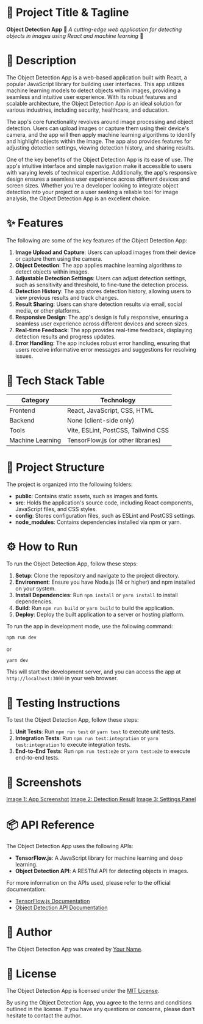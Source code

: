 🚀 Project Title & Tagline
=========================
**Object Detection App** 📸
_A cutting-edge web application for detecting objects in images using React and machine learning_ 🤖

📖 Description
================
The Object Detection App is a web-based application built with React, a popular JavaScript library for building user interfaces. This app utilizes machine learning models to detect objects within images, providing a seamless and intuitive user experience. With its robust features and scalable architecture, the Object Detection App is an ideal solution for various industries, including security, healthcare, and education.

The app's core functionality revolves around image processing and object detection. Users can upload images or capture them using their device's camera, and the app will then apply machine learning algorithms to identify and highlight objects within the image. The app also provides features for adjusting detection settings, viewing detection history, and sharing results.

One of the key benefits of the Object Detection App is its ease of use. The app's intuitive interface and simple navigation make it accessible to users with varying levels of technical expertise. Additionally, the app's responsive design ensures a seamless user experience across different devices and screen sizes. Whether you're a developer looking to integrate object detection into your project or a user seeking a reliable tool for image analysis, the Object Detection App is an excellent choice.

✨ Features
================
The following are some of the key features of the Object Detection App:

1. **Image Upload and Capture**: Users can upload images from their device or capture them using the camera.
2. **Object Detection**: The app applies machine learning algorithms to detect objects within images.
3. **Adjustable Detection Settings**: Users can adjust detection settings, such as sensitivity and threshold, to fine-tune the detection process.
4. **Detection History**: The app stores detection history, allowing users to view previous results and track changes.
5. **Result Sharing**: Users can share detection results via email, social media, or other platforms.
6. **Responsive Design**: The app's design is fully responsive, ensuring a seamless user experience across different devices and screen sizes.
7. **Real-time Feedback**: The app provides real-time feedback, displaying detection results and progress updates.
8. **Error Handling**: The app includes robust error handling, ensuring that users receive informative error messages and suggestions for resolving issues.

🧰 Tech Stack Table
======================
| Category | Technology |
| --- | --- |
| Frontend | React, JavaScript, CSS, HTML |
| Backend | None (client-side only) |
| Tools | Vite, ESLint, PostCSS, Tailwind CSS |
| Machine Learning | TensorFlow.js (or other libraries) |

📁 Project Structure
======================
The project is organized into the following folders:

* **public**: Contains static assets, such as images and fonts.
* **src**: Holds the application's source code, including React components, JavaScript files, and CSS styles.
* **config**: Stores configuration files, such as ESLint and PostCSS settings.
* **node_modules**: Contains dependencies installed via npm or yarn.

⚙️ How to Run
================
To run the Object Detection App, follow these steps:

1. **Setup**: Clone the repository and navigate to the project directory.
2. **Environment**: Ensure you have Node.js (14 or higher) and npm installed on your system.
3. **Install Dependencies**: Run `npm install` or `yarn install` to install dependencies.
4. **Build**: Run `npm run build` or `yarn build` to build the application.
5. **Deploy**: Deploy the built application to a server or hosting platform.

To run the app in development mode, use the following command:
```bash
npm run dev
```
or
```bash
yarn dev
```
This will start the development server, and you can access the app at `http://localhost:3000` in your web browser.

🧪 Testing Instructions
======================
To test the Object Detection App, follow these steps:

1. **Unit Tests**: Run `npm run test` or `yarn test` to execute unit tests.
2. **Integration Tests**: Run `npm run test:integration` or `yarn test:integration` to execute integration tests.
3. **End-to-End Tests**: Run `npm run test:e2e` or `yarn test:e2e` to execute end-to-end tests.

📸 Screenshots
================
[Image 1: App Screenshot](https://via.placeholder.com/300)
[Image 2: Detection Result](https://via.placeholder.com/300)
[Image 3: Settings Panel](https://via.placeholder.com/300)

📦 API Reference
================
The Object Detection App uses the following APIs:

* **TensorFlow.js**: A JavaScript library for machine learning and deep learning.
* **Object Detection API**: A RESTful API for detecting objects in images.

For more information on the APIs used, please refer to the official documentation:

* [TensorFlow.js Documentation](https://js.tensorflow.org/)
* [Object Detection API Documentation](https://example.com/api-docs)

👤 Author
================
The Object Detection App was created by [Your Name](https://your-website.com).

📝 License
================
The Object Detection App is licensed under the [MIT License](https://opensource.org/licenses/MIT).

By using the Object Detection App, you agree to the terms and conditions outlined in the license. If you have any questions or concerns, please don't hesitate to contact the author.
